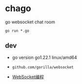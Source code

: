 #  chago

go websocket chat room 

 ```go run *.go```



## dev

* go version go1.22.1 linux/amd64

* ```github.com/gorilla/websocket```

* [WebSocket编程](https://www.topgoer.com/%E7%BD%91%E7%BB%9C%E7%BC%96%E7%A8%8B/WebSocket%E7%BC%96%E7%A8%8B.html)